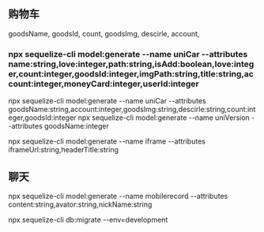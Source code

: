 ## 购物车

goodsName,
goodsId,
count,
goodsImg,
descirle,
account,

### npx sequelize-cli model:generate --name uniCar --attributes name:string,love:integer,path:string,isAdd:boolean,love:integer,count:integer,goodsId:integer,imgPath:string,title:string,account:integer,moneyCard:integer,userId:integer

npx sequelize-cli model:generate --name uniCar --attributes goodsName:string,account:integer,goodsImg:string,descirle:string,count:integer,goodsId:integer
npx sequelize-cli model:generate --name uniVersion --attributes goodsName:integer

npx sequelize-cli model:generate --name iframe --attributes iframeUrl:string,headerTitle:string


## 聊天

npx sequelize-cli model:generate --name mobilerecord --attributes content:string,avator:string,nickName:string

npx sequelize-cli db:migrate --env=development
